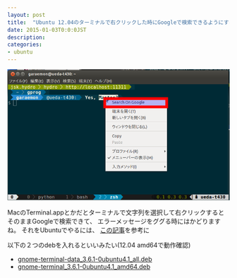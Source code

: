```yaml
---
layout: post
title:  "Ubuntu 12.04のターミナルで右クリックした時にGoogleで検索できるようにする"
date: 2015-01-03T0:0:0JST
description:
categories:
- ubuntu
---
```

![gnome terminal](/assets/images/posts/2015/gnome-terminal.png)

MacのTerminal.appとかだとターミナルで文字列を選択して右クリックするとそのままGoogleで検索できて、
エラーメッセージをググる時にはかどりますね。
それをUbuntuでやるには、
[この記事](http://ubuntuhandbook.org/index.php/2013/10/google-search-gnome-terminal-ubuntu-1310/)を参考に

以下の２つのdebを入れるといいみたい(12.04 amd64で動作確認)

* [gnome-terminal-data_3.6.1-0ubuntu4.1_all.deb](https://launchpad.net/~tualatrix/+archive/gnome-terminal/+files/gnome-terminal-data_3.6.1-0ubuntu4.1_all.deb)
* [gnome-terminal_3.6.1-0ubuntu4.1_amd64.deb](https://launchpad.net/~tualatrix/+archive/gnome-terminal/+files/gnome-terminal_3.6.1-0ubuntu4.1_amd64.deb)
